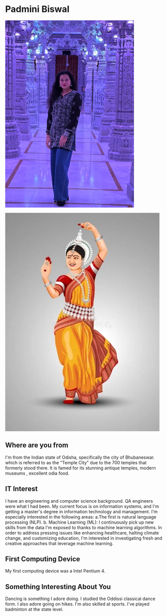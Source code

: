 # Padmini Biswal

![mypicture](images/Photo2.png)

![Odissi](images/odissii.jpg)

## Where are you from

I'm from the Indian state of Odisha, specifically the city of Bhubaneswar. which is referred to as the "Temple City" due to the 700 temples that formerly stood there.  It is famed for its stunning antique temples, modern museums , excellent odia food.

## IT Interest

I have an engineering and computer science background. QA engineers were what I had been. My current focus is on information systems, and I'm getting a master's degree in information technology and management. I'm especially interested in the following areas:
a.The first is natural language processing (NLP). 
b. Machine Learning (ML): I continuously pick up new skills from the data I'm exposed to thanks to machine learning algorithms. In order to address pressing issues like enhancing healthcare, halting climate change, and customizing education, I'm interested in investigating fresh and creative approaches that leverage machine learning.

## First Computing Device

My first computing device was a Intel Pentium 4.

## Something Interesting About You

Dancing is something I adore doing. I studied the Oddissi classical dance form. I also adore going on hikes. I'm also skilled at sports. I've played badminton at the state level.
